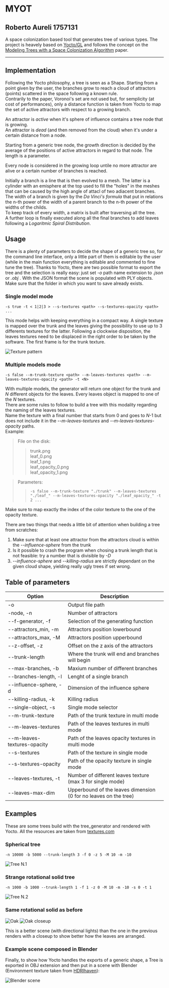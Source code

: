 # MYOT
## Roberto Aureli 1757131

A space colonization based tool that generates tree of various types.
The project is heavely based on [Yocto/GL](https://github.com/xelatihy/yocto-gl) and follows the concept on the [Modeling Trees with a Space Colonization Algorithm](http://algorithmicbotany.org/papers/colonization.egwnp2007.large.pdf) paper.

___________________________________

## Implementation

Following the Yocto philosophy, a tree is seen as a Shape.
Starting from a point given by the user, the branches grow to reach a  cloud of attractors (points) scattered in the space following a known rule.\
Contrarily to the paper, Voronoi's set are not used but, for semplicity (at cost of performances), only a distance function is taken from Yocto to map the set of active attractors with respect to a growing branch.

An attractor is *active* when it's sphere of influence contains a tree node that is growing.\
An attractor is *dead* (and then removed from the cloud) when it's under a certain distance from a node.

Starting from a generic tree node, the growth direction is decided by the average of the positions of active attractors in regard to that node. The length is a parameter.

Every node is considered in the growing loop untile no more attractor are alive or a certain number of branches is reached.

Initially a branch is a line that is then evolved to a mesh. The latter is a cylinder with an emisphere at the top used to fill the "holes" in the meshes that can be caused by the high angle of attacl of two adiacent branches.\
The width of a branch is given by the *Da Vinci's formula* that put in relations the n-th power of the width of a parent branch to the n-th power of the widths of the childs. \
To keep track of every width, a matrix is built after traversing all the tree.\
A further loop is finally executed along all the final branches to add leaves following a *Logaritmic Spiral Distribution*.

## Usage

There is a plenty of parameters to decide the shape of a generic tree so, for the command line interface, only a little part of them is editable by the user (while in the main function everything is editable and commented to fine tune the tree).
Thanks to Yocto, there are two possible format to export the tree and the selection is really easy: just set *-o* path name extension to *.json* or *.obj* . With the JSON format the scene is populated with PLY objects.\
Make sure that the folder in which you want to save already exists.

### Single model mode

    -s true -t < 1|2|3 > --s-textures <path> --s-textures-opacity <path> ...

This mode helps with keeping everything in a compact way. A single texture is mapped over the trunk and the leaves giving the possibility to use up to 3 differents textures for the latter.
Following a clockwise disposition, the leaves textures need to be displaced in the right order to be taken by the software. 
The first frame is for the trunk texture. 

![Texture pattern](img/textures.png )


### Multiple models mode

    -s false --m-trunk-texture <path> --m-leaves-textures <path> --m-leaves-textures-opacity <path> -t <N> 

With multiple models, the generator will return one object for the trunk and *N* different objects for the leaves. Every leaves object is mapped to one of the *N* textures.\
There are some rules to follow to build a tree with this modality regarding the naming of the leaves textures.\
Name the texture with a final number that starts from 0 and goes to *N*-1 but does not include it in the *--m-leaves-textures* and *--m-leaves-textures-opacity* paths.\
Example:

> File on the disk:
>>trunk.png\
>>leaf_0.png\
>>leaf_1.png\
>>leaf_opacity_0.png\
>>leaf_opacity_1.png

> Parameters:
>>     -s false --m-trunk-texture "./trunk" --m-leaves-textures "./leaf_" --m-leaves-textures-opacity "./leaf_opacity_" -t 2 ...

Make sure to map exactly the index of the color texture to the one of the opacity texture.

There are two things that needs a little bit of attention when building a tree from scratches: 
1. Make sure that at least one attractor from the attractors cloud is within the *--influence-sphere* from the trunk
1. Is it possible to crash the program when chosing a trunk length that is not feasible: try a number that is divisible by *-D*
1. *--influence-sphere* and *--killing-radius* are strictly dependant on the given cloud shape, yielding really ugly trees if set wrong.

## Table of parameters
| Option                    | Description |
| ------                    | ----------- |
|  -o                       | Output file path
| -node, -n                 | Number of attractors
| --f-generator, -f         | Selection of the generating function
|--attractors_min, -m       | Attractors position lowerbound
|--attractors_max, -M       | Attractors position upperbound
|--z-offset, -z             | Offset on the z axis of the attractors
|--trunk-length             | Where the trunk will end and branches will begin
|--max-branches, -b         | Maxium number of different branches
|--branches-length, -l      | Lenght of a single branch
|--influence-sphere, -d     | Dimension of the influence sphere
|--killing-radius, -k       | Killing radius 
|--single-object, -s        | Single mode selector 
|--m-trunk-texture          | Path of the trunk texture in multi mode
|--m-leaves-textures        | Path of the leaves textures in multi mode
|--m-leaves-textures-opacity| Path of the leaves opacity textures in multi mode
|--s-textures               | Path of the texture in single mode
|--s-textures-opacity       | Path of the opacity texture in single mode
|--leaves-textures, -t      | Number of different leaves texture (max 3 for single mode)
|--leaves-max-dim           | Upperbound of the leaves dimension (0 for no leaves on the tree)

## Examples

These are some trees build with the tree_generator and rendered with Yocto.
All the resources are taken from [textures.com](http://textures.com)

### Spherical tree 

    -n 10000 -b 5000 --trunk-length 3 -f 0 -z 5 -M 10 -m -10
![Tree N.1 ](img/1.png)

### Strange rotational solid tree

    -n 1000 -b 1000 --trunk-length 1 -f 1 -z 0 -M 10 -m -10 -s 0 -t 1
![Tree N.2 ](img/2.png)



### Same rotational solid as before

![Oak ](img/quercia.jpg)
![Oak closeup](img/quercia_closeup.jpg)

This is a better scene (with directional lights) than the one in the previous renders with a closeup to show better how the leaves are arranged.

### Example scene composed in Blender

Finally, to show how Yocto handles the exports of a generic shape, a Tree is exported in OBJ extension and then put in a scene with Blender
(Environment texture taken from [HDRIhaven](https://hdrihaven.com/)):

![Blender scene](img/render.png)

